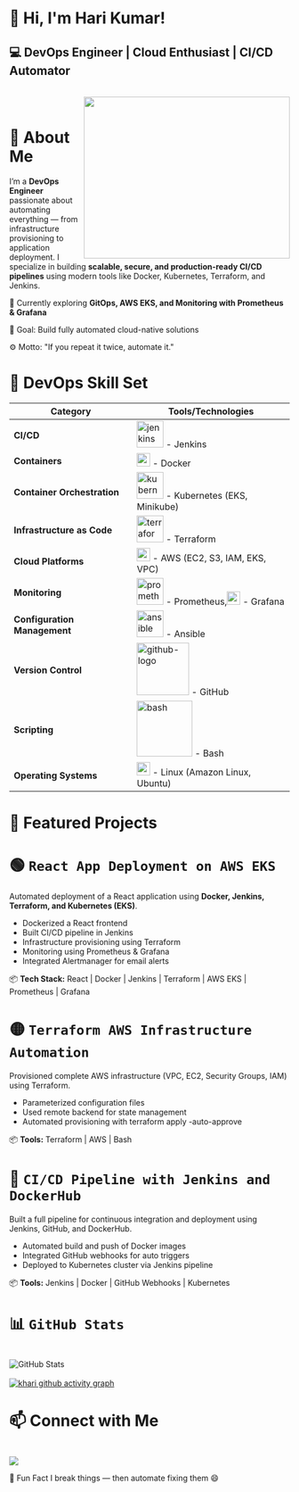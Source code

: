 # 👋 Hi, I'm Hari Kumar!
## 💻 DevOps Engineer | Cloud Enthusiast | CI/CD Automator
<br /> <img align="right" width="370" height="290" src="https://i.pinimg.com/originals/47/f0/34/47f0342cec72b800463bf003eac1257e.gif"> <br />
# 🚀 About Me
I’m a **DevOps Engineer** passionate about automating everything — from infrastructure provisioning to application deployment.
I specialize in building **scalable, secure, and production-ready CI/CD pipelines** using modern tools like Docker, Kubernetes, Terraform, and Jenkins.

🌱 Currently exploring **GitOps, AWS EKS, and Monitoring with Prometheus & Grafana**

🎯 Goal: Build fully automated cloud-native solutions

⚙️ Motto: "If you repeat it twice, automate it."

# 🧰 DevOps Skill Set


| Category	| Tools/Technologies |
|---------- | -------------------|
| **CI/CD** | <img width="48" height="48" src="https://img.icons8.com/color/48/jenkins.png" alt="jenkins"/> - Jenkins|
| **Containers** | <img width="24" height="24" src="https://img.icons8.com/external-tal-revivo-color-tal-revivo/24/external-docker-a-set-of-coupled-software-as-a-service-logo-color-tal-revivo.png" alt="external-docker-a-set-of-coupled-software-as-a-service-logo-color-tal-revivo"/> - Docker|
| **Container Orchestration** | <img width="48" height="48" src="https://img.icons8.com/color/48/kubernetes.png" alt="kubernetes"/> - Kubernetes (EKS, Minikube) |
| **Infrastructure as Code** | <img width="48" height="48" src="https://img.icons8.com/fluency/48/terraform.png" alt="terraform"/> - Terraform |
| **Cloud Platforms** |	<img width="24" height="24" src="https://img.icons8.com/external-tal-revivo-color-tal-revivo/24/external-amazon-web-services-a-subsidiary-of-amazon-that-provides-on-demand-cloud-computing-logo-color-tal-revivo.png" alt="external-amazon-web-services-a-subsidiary-of-amazon-that-provides-on-demand-cloud-computing-logo-color-tal-revivo"/> - AWS (EC2, S3, IAM, EKS, VPC) |
| **Monitoring** | <img width="48" height="48" src="https://img.icons8.com/fluency/48/prometheus-app.png" alt="prometheus-app"/> - Prometheus,<img width="24" height="24" src="https://img.icons8.com/external-tal-revivo-color-tal-revivo/24/external-data-visualization-and-monitoring-with-support-for-graphite-and-influxdb-logo-color-tal-revivo.png" alt="external-data-visualization-and-monitoring-with-support-for-graphite-and-influxdb-logo-color-tal-revivo"/> - Grafana |
| **Configuration Management** |	<img width="48" height="48" src="https://img.icons8.com/fluency/48/ansible.png" alt="ansible"/> - Ansible |
| **Version Control** |	 <img width="94" height="94" src="https://img.icons8.com/3d-fluency/94/github-logo.png" alt="github-logo"/> - GitHub |
| **Scripting**	| <img width="100" height="100" src="https://img.icons8.com/plasticine/100/bash.png" alt="bash"/> - Bash |
| **Operating Systems**	| <img width="24" height="24" src="https://img.icons8.com/external-tal-revivo-shadow-tal-revivo/24/external-linux-a-family-of-open-source-unix-like-operating-systems-based-on-the-linux-kernel-logo-shadow-tal-revivo.png" alt="external-linux-a-family-of-open-source-unix-like-operating-systems-based-on-the-linux-kernel-logo-shadow-tal-revivo"/> - Linux (Amazon Linux, Ubuntu) |


# 🧩 Featured Projects
# 🟢 `React App Deployment on AWS EKS`
Automated deployment of a React application using **Docker, Jenkins, Terraform, and Kubernetes (EKS)**.
- Dockerized a React frontend
- Built CI/CD pipeline in Jenkins
- Infrastructure provisioning using Terraform
- Monitoring using Prometheus & Grafana
- Integrated Alertmanager for email alerts
  
📦 **Tech Stack:** React | Docker | Jenkins | Terraform | AWS EKS | Prometheus | Grafana

# 🟡 `Terraform AWS Infrastructure Automation`
Provisioned complete AWS infrastructure (VPC, EC2, Security Groups, IAM) using Terraform.
- Parameterized configuration files
- Used remote backend for state management
- Automated provisioning with terraform apply -auto-approve

📦 **Tools:** Terraform | AWS | Bash

# 🔵 `CI/CD Pipeline with Jenkins and DockerHub`
Built a full pipeline for continuous integration and deployment using Jenkins, GitHub, and DockerHub.

- Automated build and push of Docker images
- Integrated GitHub webhooks for auto triggers
- Deployed to Kubernetes cluster via Jenkins pipeline
  
📦 **Tools:** Jenkins | Docker | GitHub Webhooks | Kubernetes

# 📊 `GitHub Stats`
 <br />![GitHub Stats](https://github-readme-stats.vercel.app/api?username=khari2453&show_icons=true&theme=radical) <br />
 <br />[![khari github activity graph](https://github-readme-activity-graph.vercel.app/graph?username=khari2453&bg_color=000000&color=ffffff&line=51f565&point=ffffff&area=true&hide_border=true)](https://github.com/ashutosh00710/github-readme-activity-graph) <br />
   

# 📫 Connect with Me

 <br /> [<img src="https://img.shields.io/badge/LinkedIn-0077B5?style=for-the-badge&logo=linkedin&logoColor=white" />](https:) <br/>

     
🧠 Fun Fact
I break things — then automate fixing them 😄
